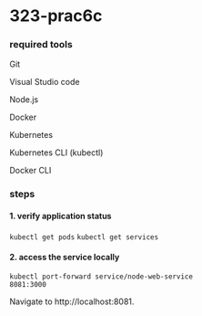 ﻿# 323-prac6c

### required tools

Git

Visual Studio code

Node.js

Docker

Kubernetes

Kubernetes CLI (kubectl)

Docker CLI

### steps

#### 1. verify application status
   <code>kubectl get pods</code>
   <code>kubectl get services</code>

#### 2. access the service locally
   <code>kubectl port-forward service/node-web-service 8081:3000</code>

Navigate to http://localhost:8081.
